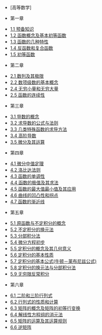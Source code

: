   - [高等数学]
  * 第一章 
   - <a href="javascrip:;" onclick='window.open("/further-mathematics-docs/ch0101.html","newWindow","menubar=0,scrollbars=1, resizable=1,status=1,titlebar=0,toolbar=0,location=1");'>1.1 预备知识</a>
   - <a href="javascrip:;" onclick='window.open("/further-mathematics-docs/ch0102.html","newWindow","menubar=0,scrollbars=1, resizable=1,status=1,titlebar=0,toolbar=0,location=1");'>1.2 函数概念及基本初等函数</a>
   - <a href="javascrip:;" onclick='window.open("/further-mathematics-docs/ch0103.html","newWindow","menubar=0,scrollbars=1, resizable=1,status=1,titlebar=0,toolbar=0,location=1");'>1.3 函数的几种特性</a>
   - <a href="javascrip:;" onclick='window.open("/further-mathematics-docs/ch0104.html","newWindow","menubar=0,scrollbars=1, resizable=1,status=1,titlebar=0,toolbar=0,location=1");'>1.4 反函数和复合函数</a>
   - <a href="javascrip:;" onclick='window.open("/further-mathematics-docs/ch0105.html","newWindow","menubar=0,scrollbars=1, resizable=1,status=1,titlebar=0,toolbar=0,location=1");'>1.5 初等函数</a>
  * 第二章 
   - <a href="javascrip:;" onclick='window.open("/further-mathematics-docs/ch0201.html","newWindow","menubar=0,scrollbars=1, resizable=1,status=1,titlebar=0,toolbar=0,location=1");'>2.1 数列及其极限</a>
   - <a href="javascrip:;" onclick='window.open("/further-mathematics-docs/ch0202.html","newWindow","menubar=0,scrollbars=1, resizable=1,status=1,titlebar=0,toolbar=0,location=1");'>2.2 数项级数的基本概念</a>
   - <a href="javascrip:;" onclick='window.open("/further-mathematics-docs/ch0204.html","newWindow","menubar=0,scrollbars=1, resizable=1,status=1,titlebar=0,toolbar=0,location=1");'>2.4 无穷小量和无穷大量</a>
   - <a href="javascrip:;" onclick='window.open("/further-mathematics-docs/ch0205.html","newWindow","menubar=0,scrollbars=1, resizable=1,status=1,titlebar=0,toolbar=0,location=1");'>2.5 函数的连续性</a>
  * 第三章 
   - <a href="javascrip:;" onclick='window.open("/further-mathematics-docs/ch0301.html","newWindow","menubar=0,scrollbars=1, resizable=1,status=1,titlebar=0,toolbar=0,location=1");'>3.1 导数的概念</a>
   - <a href="javascrip:;" onclick='window.open("/further-mathematics-docs/ch0302.html","newWindow","menubar=0,scrollbars=1, resizable=1,status=1,titlebar=0,toolbar=0,location=1");'>3.2 求导数的公式与法则</a>
   - <a href="javascrip:;" onclick='window.open("/further-mathematics-docs/ch0303.html","newWindow","menubar=0,scrollbars=1, resizable=1,status=1,titlebar=0,toolbar=0,location=1");'>3.3 几类特殊函数的求导方法</a>
   - <a href="javascrip:;" onclick='window.open("/further-mathematics-docs/ch0304.html","newWindow","menubar=0,scrollbars=1, resizable=1,status=1,titlebar=0,toolbar=0,location=1");'>3.4 高阶导数</a>
   - <a href="javascrip:;" onclick='window.open("/further-mathematics-docs/ch0305.html","newWindow","menubar=0,scrollbars=1, resizable=1,status=1,titlebar=0,toolbar=0,location=1");'>3.5 微分及其运算</a>

  * 第四章 
   - <a href="javascrip:;" onclick='window.open("/further-mathematics-docs/ch0401.html","newWindow","menubar=0,scrollbars=1, resizable=1,status=1,titlebar=0,toolbar=0,location=1");'>4.1 微分中值定理</a>
   - <a href="javascrip:;" onclick='window.open("/further-mathematics-docs/ch0402.html","newWindow","menubar=0,scrollbars=1, resizable=1,status=1,titlebar=0,toolbar=0,location=1");'>4.2 洛比达法则</a>
   - <a href="javascrip:;" onclick='window.open("/further-mathematics-docs/ch0403.html","newWindow","menubar=0,scrollbars=1, resizable=1,status=1,titlebar=0,toolbar=0,location=1");'>4.3 函数的单调性</a>
   - <a href="javascrip:;" onclick='window.open("/further-mathematics-docs/ch0404.html","newWindow","menubar=0,scrollbars=1, resizable=1,status=1,titlebar=0,toolbar=0,location=1");'>4.4 函数的极值及其求法</a>
   - <a href="javascrip:;" onclick='window.open("/further-mathematics-docs/ch0405.html","newWindow","menubar=0,scrollbars=1, resizable=1,status=1,titlebar=0,toolbar=0,location=1");'>4.5 函数的最大值最小值及其应用</a>
   - <a href="javascrip:;" onclick='window.open("/further-mathematics-docs/ch0406.html","newWindow","menubar=0,scrollbars=1, resizable=1,status=1,titlebar=0,toolbar=0,location=1");'>4.6 曲线的凹凸性和拐点</a>
   - <a href="javascrip:;" onclick='window.open("/further-mathematics-docs/ch0407.html","newWindow","menubar=0,scrollbars=1, resizable=1,status=1,titlebar=0,toolbar=0,location=1");'>4.7 函数的渐近线</a>
  * 第五章 
   - <a href="javascrip:;" onclick='window.open("/further-mathematics-docs/ch0501.html","newWindow","menubar=0,scrollbars=1, resizable=1,status=1,titlebar=0,toolbar=0,location=1");'>5.1 原函数与不定积分的概念</a>
   - <a href="javascrip:;" onclick='window.open("/further-mathematics-docs/ch0502.html","newWindow","menubar=0,scrollbars=1, resizable=1,status=1,titlebar=0,toolbar=0,location=1");'>5.2 不定积分的换元法</a>
   - <a href="javascrip:;" onclick='window.open("/further-mathematics-docs/ch0503.html","newWindow","menubar=0,scrollbars=1, resizable=1,status=1,titlebar=0,toolbar=0,location=1");'>5.3 分部积分法</a>
   - <a href="javascrip:;" onclick='window.open("/further-mathematics-docs/ch0504.html","newWindow","menubar=0,scrollbars=1, resizable=1,status=1,titlebar=0,toolbar=0,location=1");'>5.4 微分方程初步</a>
   - <a href="javascrip:;" onclick='window.open("/further-mathematics-docs/ch0505.html","newWindow","menubar=0,scrollbars=1, resizable=1,status=1,titlebar=0,toolbar=0,location=1");'>5.5 定积分的概念及其几何意义</a>
   - <a href="javascrip:;" onclick='window.open("/further-mathematics-docs/ch0506.html","newWindow","menubar=0,scrollbars=1, resizable=1,status=1,titlebar=0,toolbar=0,location=1");'>5.6 定积分的基本性质</a>
   - <a href="javascrip:;" onclick='window.open("/further-mathematics-docs/ch0507.html","newWindow","menubar=0,scrollbars=1, resizable=1,status=1,titlebar=0,toolbar=0,location=1");'>5.7 定积分的基本公式(牛顿－莱布尼兹公式)</a>
   - <a href="javascrip:;" onclick='window.open("/further-mathematics-docs/ch0508.html","newWindow","menubar=0,scrollbars=1, resizable=1,status=1,titlebar=0,toolbar=0,location=1");'>5.8 定积分的换元法与分部积分法</a>
   - <a href="javascrip:;" onclick='window.open("/further-mathematics-docs/ch0509.html","newWindow","menubar=0,scrollbars=1, resizable=1,status=1,titlebar=0,toolbar=0,location=1");'>5.9 无穷限反常积分</a>
  * 第六章 
   - <a href="javascrip:;" onclick='window.open("/further-mathematics-docs/ch0601.html","newWindow","menubar=0,scrollbars=1, resizable=1,status=1,titlebar=0,toolbar=0,location=1");'>6.1 二阶和三阶行列式</a>
   - <a href="javascrip:;" onclick='window.open("/further-mathematics-docs/ch0602.html","newWindow","menubar=0,scrollbars=1, resizable=1,status=1,titlebar=0,toolbar=0,location=1");'>6.2 行列式的性质和计算</a>
   - <a href="javascrip:;" onclick='window.open("/further-mathematics-docs/ch0603.html","newWindow","menubar=0,scrollbars=1, resizable=1,status=1,titlebar=0,toolbar=0,location=1");'>6.3 矩阵的概念及矩阵的初等行变换</a>
   - <a href="javascrip:;" onclick='window.open("/further-mathematics-docs/ch0604.html","newWindow","menubar=0,scrollbars=1, resizable=1,status=1,titlebar=0,toolbar=0,location=1");'>6.4 解线性方程组的消元法</a>
   - <a href="javascrip:;" onclick='window.open("/further-mathematics-docs/ch0605.html","newWindow","menubar=0,scrollbars=1, resizable=1,status=1,titlebar=0,toolbar=0,location=1");'>6.5 矩阵的运算及其运算规则</a>
   - <a href="javascrip:;" onclick='window.open("/further-mathematics-docs/ch0606.html","newWindow","menubar=0,scrollbars=1, resizable=1,status=1,titlebar=0,toolbar=0,location=1");'>6.6 逆矩阵</a>